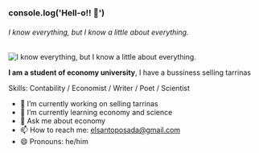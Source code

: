### console.log('Hell-o!! 🐸')
###### I know everything, but I know a little about everything.
![I know everything, but I know a little about everything.](https://i.pinimg.com/originals/57/55/a8/5755a88523523c540731f6c59a78eb6f.gif)

**I am a student of economy university**, I have a bussiness selling tarrinas

Skills: Contability / Economist / Writer / Poet / Scientist

- 🔭 I’m currently working on selling tarrinas
- 🌱 I’m currently learning economy and science
- 💬 Ask me about economy
- 📫 How to reach me: elsantoposada@gmail.com 
- 😄 Pronouns: he/him 
